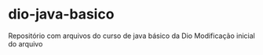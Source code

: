 # dio-java-basico
Repositório com arquivos do curso de java básico da Dio
Modificação inicial do arquivo